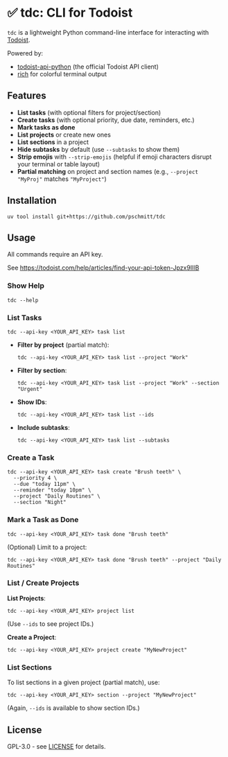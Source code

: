# ✅ tdc: CLI for Todoist

`tdc` is a lightweight Python command-line interface for interacting with [Todoist](https://todoist.com/).

Powered by:
- [todoist-api-python](https://pypi.org/project/todoist-api-python/) (the official Todoist API client)
- [rich](https://pypi.org/project/rich) for colorful terminal output

## Features

- **List tasks** (with optional filters for project/section)
- **Create tasks** (with optional priority, due date, reminders, etc.)
- **Mark tasks as done**
- **List projects** or create new ones
- **List sections** in a project
- **Hide subtasks** by default (use `--subtasks` to show them)
- **Strip emojis** with `--strip-emojis` (helpful if emoji characters disrupt your terminal or table layout)
- **Partial matching** on project and section names (e.g., `--project "MyProj"` matches `"MyProject"`)

## Installation

```shell
uv tool install git+https://github.com/pschmitt/tdc
```

## Usage

All commands require an API key.

See https://todoist.com/help/articles/find-your-api-token-Jpzx9IIlB

### Show Help

```
tdc --help
```

### List Tasks

```
tdc --api-key <YOUR_API_KEY> task list
```

- **Filter by project** (partial match):
  ```
  tdc --api-key <YOUR_API_KEY> task list --project "Work"
  ```
- **Filter by section**:
  ```
  tdc --api-key <YOUR_API_KEY> task list --project "Work" --section "Urgent"
  ```
- **Show IDs**:
  ```
  tdc --api-key <YOUR_API_KEY> task list --ids
  ```
- **Include subtasks**:
  ```
  tdc --api-key <YOUR_API_KEY> task list --subtasks
  ```

### Create a Task

```
tdc --api-key <YOUR_API_KEY> task create "Brush teeth" \
  --priority 4 \
  --due "today 11pm" \
  --reminder "today 10pm" \
  --project "Daily Routines" \
  --section "Night"
```

### Mark a Task as Done

```
tdc --api-key <YOUR_API_KEY> task done "Brush teeth"
```

(Optional) Limit to a project:

```
tdc --api-key <YOUR_API_KEY> task done "Brush teeth" --project "Daily Routines"
```

### List / Create Projects

**List Projects**:

```
tdc --api-key <YOUR_API_KEY> project list
```

(Use `--ids` to see project IDs.)

**Create a Project**:

```
tdc --api-key <YOUR_API_KEY> project create "MyNewProject"
```

### List Sections

To list sections in a given project (partial match), use:

```
tdc --api-key <YOUR_API_KEY> section --project "MyNewProject"
```

(Again, `--ids` is available to show section IDs.)

## License

GPL-3.0 - see [LICENSE](LICENSE) for details.
